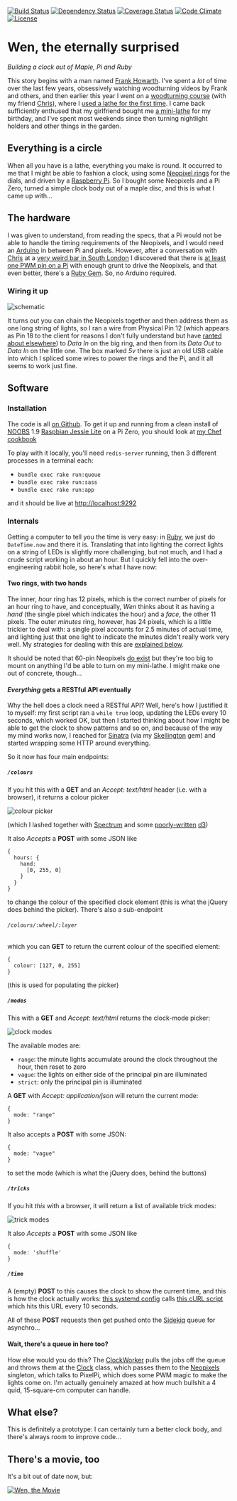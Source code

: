 [![Build Status](http://img.shields.io/travis/pikesley/wen.svg?style=flat-square)](https://travis-ci.org/pikesley/wen)
[![Dependency Status](http://img.shields.io/gemnasium/pikesley/wen.svg?style=flat-square)](https://gemnasium.com/pikesley/wen)
[![Coverage Status](http://img.shields.io/coveralls/pikesley/wen.svg?style=flat-square)](https://coveralls.io/r/pikesley/wen)
[![Code Climate](http://img.shields.io/codeclimate/github/pikesley/wen.svg?style=flat-square)](https://codeclimate.com/github/pikesley/wen)
[![License](http://img.shields.io/:license-mit-blue.svg?style=flat-square)](http://pikesley.mit-license.org)

# Wen, the eternally surprised

_Building a clock out of Maple, Pi and Ruby_

This story begins with a man named [Frank Howarth](https://www.youtube.com/user/urbanTrash). I've spent a _lot_ of time over the last few years, obsessively watching woodturning videos by Frank and others, and then earlier this year I went on a [woodturning course](http://www.axminsterskillcentre.co.uk/course/Beginners-Woodturning-2-days-1.htm) (with my friend [Chris](https://twitter.com/elsmorian)), where I [used a lathe for the first time](https://www.flickr.com/photos/pikesley/albums/72157665435637176). I came back sufficiently enthused that my girlfriend bought me [a mini-lathe](http://www.chronos.ltd.uk/acatalog/copy_of_Lathes___Accessories.html) for my birthday, and I've spent most weekends since then turning nightlight holders and other things in the garden.

## Everything is a circle

When all you have is a lathe, everything you make is round. It occurred to me that I might be able to fashion a clock, using some [Neopixel rings](https://shop.pimoroni.com/products/adafruit-neopixel-ring-24-x-rgb-led-w-integrated-drivers) for the dials, and driven by a [Raspberry Pi](https://www.raspberrypi.org/products/pi-zero/). So I bought some Neopixels and a Pi Zero, turned a simple clock body out of a maple disc, and this is what I came up with...

## The hardware

I was given to understand, from reading the specs, that a Pi would not be able to handle the timing requirements of the Neopixels, and I would need an [Arduino](https://www.arduino.cc/en/Main/ArduinoBoardUno) in between Pi and pixels. However, after a conversation with [Chris](https://twitter.com/elsmorian) at a [very weird bar in South London](http://www.doitinlondon.co.uk/en/drink-and-food/little-nans-tropical-den-le-cocktail-bar-vient-se-nicher-a-peckham-19456) I discovered that there is [at least one PWM pin on a Pi](http://raspberrypi.stackexchange.com/questions/298/can-i-use-the-gpio-for-pulse-width-modulation-pwm) with enough grunt to drive the Neopixels, and that even better, there's a [Ruby Gem](https://github.com/TwP/pixel_pi). So, no Arduino required.

### Wiring it up

![schematic](http://svgur.com/i/DQ.svg)

It turns out you can chain the Neopixels together and then address them as one long string of lights, so I ran a wire from Physical Pin 12 (which appears as Pin 18 to the client for reasons I don't fully understand but have [ranted about elsewhere](https://www.youtube.com/watch?v=Dyg5tzi-H4s&feature=youtu.be&t=34m40s)) to _Data In_ on the big ring, and then from its _Data Out_ to _Data In_ on the little one. The box marked _5v_ there is just an old USB cable into which I spliced some wires to power the rings and the Pi, and it all seems to work just fine.

## Software

### Installation

The code is all [on Github](https://github.com/pikesley/wen). To get it up and running from a clean install of [NOOBS](https://www.raspberrypi.org/downloads/noobs/) 1.9 [Raspbian Jessie Lite](https://www.raspberrypi.org/downloads/raspbian/) on a Pi Zero, you should look at [my Chef cookbook](http://sam.pikesley.org/cookbooks/)

To play with it locally, you'll need `redis-server` running, then 3 different processes in a terminal each:

* `bundle exec rake run:queue`
* `bundle exec rake run:sass`
* `bundle exec rake run:app`

and it should be live at [http://localhost:9292](http://localhost:9292)

### Internals

Getting a computer to tell you the time is very easy: in [Ruby](https://www.ruby-lang.org/en/), we just do `DateTime.now` and there it is. Translating that into lighting the correct lights on a string of LEDs is slightly more challenging, but not much, and I had a crude script working in about an hour. But I quickly fell into the over-engineering rabbit hole, so here's what I have now:

#### Two rings, with two hands

The inner, _hour_ ring has 12 pixels, which is the correct number of pixels for an hour ring to have, and conceptually, _Wen_ thinks about it as having a _hand_ (the single pixel which indicates the hour) and a _face_, the other 11 pixels. The outer _minutes_ ring, however, has 24 pixels, which is a little trickier to deal with: a single pixel accounts for 2.5 minutes of actual time, and lighting just that one light to indicate the minutes didn't really work very well. My strategies for dealing with this are [explained below](#clock-modes).

It should be noted that 60-pin Neopixels [do exist](https://www.adafruit.com/product/1768) but they're too big to mount on anything I'd be able to turn on my mini-lathe. I might make one out of concrete, though...

#### _Everything_ gets a RESTful API eventually

Why the hell does a clock need a RESTful API? Well, here's how I justified it to myself: my first script ran a `while true` loop, updating the LEDs every 10 seconds, which worked OK, but then I started thinking about how I might be able to get the clock to show patterns and so on, and because of the way my mind works now, I reached for [Sinatra](http://www.sinatrarb.com/) (via my [Skellington](http://sam.pikesley.org/projects/skellington/) gem) and started wrapping some HTTP around everything.

So it now has four main endpoints:

##### `/colours`

If you hit this with a **GET** and an _Accept: text/html_ header (i.e. with a browser), it returns a colour picker

![colour picker](http://i.imgur.com/FGMIVEk.png)

(which I lashed together with [Spectrum](https://bgrins.github.io/spectrum/) and some [poorly-written](https://github.com/pikesley/wen/blob/master/views/colours.erb) [d3](https://github.com/pikesley/wen/blob/master/public/js/wen.js))

It also  _Accepts_ a **POST** with some JSON like

    {
      hours: {
        hand:
          [0, 255, 0]
        }
      }    
    }

to change the colour of the specified clock element (this is what the jQuery does behind the picker). There's also a sub-endpoint

###### `/colours/:wheel/:layer`

which you can **GET** to return the current colour of the specified element:

    {
      colour: [127, 0, 255]
    }

(this is used for populating the picker)

##### <a id='clock-modes'></a>`/modes`

This with a **GET** and _Accept: text/html_ returns the clock-mode picker:

![clock modes](http://i.imgur.com/BIoSJNs.png)

The available modes are:

* `range`: the minute lights accumulate around the clock throughout the hour, then reset to zero
* `vague`: the lights on either side of the principal pin are illuminated
* `strict`: only the principal pin is illuminated

A **GET** with _Accept: application/json_ will return the current mode:

    {
      mode: "range"
    }

It also accepts a **POST** with some JSON:

    {
      mode: "vague"
    }

to set the mode (which is what the jQuery does, behind the buttons)        

##### `/tricks`

If you hit _this_ with a browser, it will return a list of available trick modes:

![trick modes](http://i.imgur.com/6t7uA9Q.png)

It also _Accepts_ a **POST** with some JSON like

    {
      mode: 'shuffle'
    }

##### `/time`

A (empty) **POST** to this causes the clock to show the current time, and this is how the clock actually works: [this systemd config](https://github.com/pikesley/cookbooks/blob/gh-pages/wen-deploy/templates/default/timekeeper.service.erbe) calls [this cURL script](https://github.com/pikesley/wen/blob/master/scripts/hit-clock.sh) which hits this URL every 10 seconds.

All of these **POST** requests then get pushed onto the [Sidekiq](http://sidekiq.org/) queue for asynchro...

#### Wait, there's a queue in here too?

How else would you do this? The [ClockWorker](https://github.com/pikesley/wen/blob/master/lib/wen/clock_worker.rb) pulls the jobs off the queue and throws them at the [Clock](https://github.com/pikesley/wen/blob/master/lib/wen/clock/clock.rb) class, which passes them to the [Neopixels](https://github.com/pikesley/wen/blob/master/lib/wen/clock/neopixels.rb) singleton, which talks to PixelPi, which does some PWM magic to make the lights come on. I'm actually genuinely amazed at how much bullshit a 4 quid, 15-square-cm computer can handle.

## What else?

This is definitely a prototype: I can certainly turn a better clock body, and there's always room to improve code...

## There's a movie, too

It's a bit out of date now, but:

[![Wen, the Movie](http://i.imgur.com/GmuLpRC.png)](https://youtu.be/FGRnSwF10Dw)
